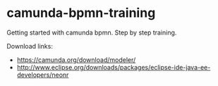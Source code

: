 # camunda-bpmn-training
Getting started with camunda bpmn. Step by step training.

Download links:
- https://camunda.org/download/modeler/
- http://www.eclipse.org/downloads/packages/eclipse-ide-java-ee-developers/neonr
